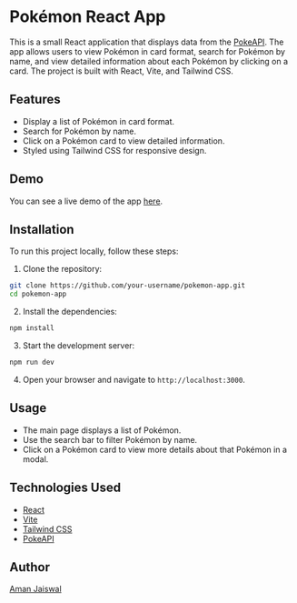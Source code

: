 # Pokémon React App

This is a small React application that displays data from the [PokeAPI](https://pokeapi.co/api/v2/pokemon). The app allows users to view Pokémon in card format, search for Pokémon by name, and view detailed information about each Pokémon by clicking on a card. The project is built with React, Vite, and Tailwind CSS.

## Features

- Display a list of Pokémon in card format.
- Search for Pokémon by name.
- Click on a Pokémon card to view detailed information.
- Styled using Tailwind CSS for responsive design.

## Demo

You can see a live demo of the app [here](https://your-github-username.github.io/pokemon-app).

## Installation

To run this project locally, follow these steps:

1. Clone the repository:

```sh
git clone https://github.com/your-username/pokemon-app.git
cd pokemon-app
```

2. Install the dependencies:

```sh
npm install
```

3. Start the development server:

```sh
npm run dev
```

4. Open your browser and navigate to `http://localhost:3000`.

## Usage

- The main page displays a list of Pokémon.
- Use the search bar to filter Pokémon by name.
- Click on a Pokémon card to view more details about that Pokémon in a modal.

## Technologies Used

- [React](https://reactjs.org/)
- [Vite](https://vitejs.dev/)
- [Tailwind CSS](https://tailwindcss.com/)
- [PokeAPI](https://pokeapi.co/)



## Author

[Aman Jaiswal](https://github.com/amanjaiswal7236)

```

